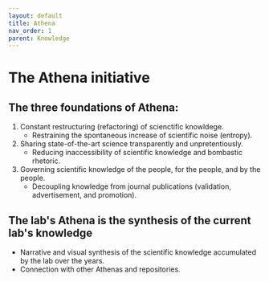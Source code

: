 ```yaml
---
layout: default
title: Athena
nav_order: 1
parent: Knowledge
---
```


# The Athena initiative

## The three foundations of Athena:
1. Constant restructuring (refactoring) of scienctific knowldege.
    + Restraining the spontaneous increase of scientific noise (entropy).
2. Sharing state-of-the-art science transparently and unpretentiously.
    + Reducing inaccessibility of scientific knowledge and bombastic rhetoric.
3. Governing scientific knowledge of the people, for the people, and by the people.
    + Decoupling knowledge from journal publications (validation, advertisement, and promotion).

## The lab's Athena is the synthesis of the current lab's knowledge
+ Narrative and visual synthesis of the scientific knowledge accumulated by the lab over the years.
+ Connection with other Athenas and repositories.
